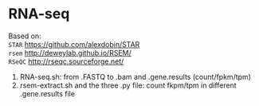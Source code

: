 # RNA-seq
Based on:  
      `STAR` https://github.com/alexdobin/STAR  
      `rsem` http://deweylab.github.io/RSEM/  
      `RSeQC` http://rseqc.sourceforge.net/  

1. RNA-seq.sh: from .FASTQ to .bam and .gene.results (count/fpkm/tpm)
2. rsem-extract.sh and the three .py file: count fkpm/tpm in different .gene.results file
